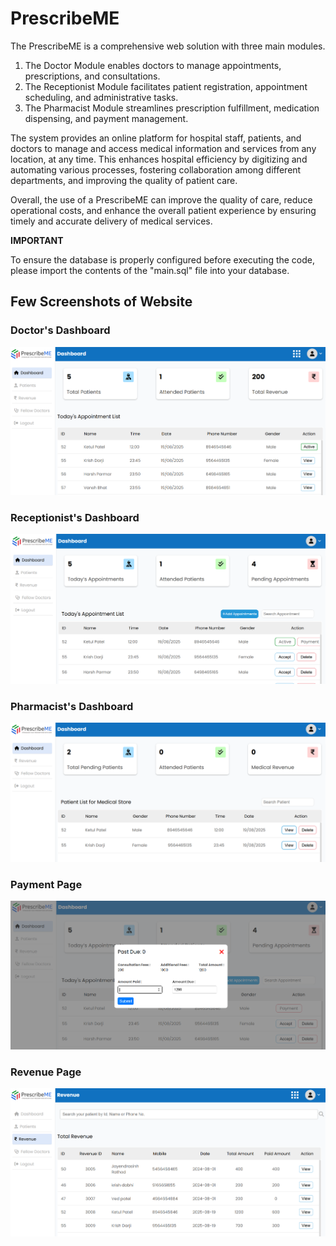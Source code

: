 # PrescribeME

The PrescribeME is a comprehensive web solution with three main modules. 
1) The Doctor Module enables doctors to manage appointments, prescriptions, and consultations. 
2) The Receptionist Module facilitates patient registration, appointment scheduling, and administrative tasks. 
3) The Pharmacist Module streamlines prescription fulfillment, medication dispensing, and payment management.

The system provides an online platform for hospital staff, patients, and doctors to manage and access medical information and services from any location, at any time. This enhances hospital efficiency by digitizing and automating various processes, fostering collaboration among different departments, and improving the quality of patient care. 

Overall, the use of a PrescribeME can improve the quality of care, reduce operational costs, and enhance the overall patient experience by ensuring timely and accurate delivery of medical services. 


**IMPORTANT**

To ensure the database is properly configured before executing the code, please import the contents of the "main.sql" file into your database.

## Few Screenshots of Website

### Doctor's Dashboard
![Doctor's Dashboard](Temp/doctor_dashboard.png)

### Receptionist's Dashboard
![Receptionist's Dashboard](Temp/receptionist_dashboard.png)

### Pharmacist's Dashboard
![Pharmacist's Dashboard](Temp/Pharmacist_dashboard.png)

### Payment Page
![Payment Page](Temp/payment_page.png)

### Revenue Page
![Revenue Page](Temp/Revenue_page.png)

